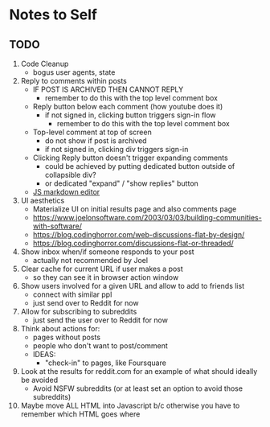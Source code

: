 # Notes to Self
## TODO
1. Code Cleanup
    - bogus user agents, state
1. Reply to comments within posts
    - IF POST IS ARCHIVED THEN CANNOT REPLY
        - remember to do this with the top level comment box
    - Reply button below each comment (how youtube does it)
        - if not signed in, clicking button triggers sign-in flow
            - remember to do this with the top level comment box
    - Top-level comment at top of screen
        - do not show if post is archived
        - if not signed in, clicking div triggers sign-in
    - Clicking Reply button doesn't trigger expanding comments
        - could be achieved by putting dedicated button outside of collapsible div?
        - or dedicated "expand" / "show replies" button
    - [JS markdown editor](https://simplemde.com/)
1. UI aesthetics
    - Materialize UI on initial results page and also comments page
    - https://www.joelonsoftware.com/2003/03/03/building-communities-with-software/
    - https://blog.codinghorror.com/web-discussions-flat-by-design/
    - https://blog.codinghorror.com/discussions-flat-or-threaded/
1. Show inbox when/if someone responds to your post
    - actually not recommended by Joel
1. Clear cache for current URL if user makes a post
    - so they can see it in browser action window
1. Show users involved for a given URL and allow to add to friends list
    - connect with similar ppl
    - just send over to Reddit for now
1. Allow for subscribing to subreddits
    - just send the user over to Reddit for now
1. Think about actions for:
    - pages without posts
    - people who don't want to post/comment
    - IDEAS:
        - "check-in" to pages, like Foursquare
1. Look at the results for reddit.com for an example of what should ideally be avoided
    - Avoid NSFW subreddits (or at least set an option to avoid those subreddits)
1. Maybe move ALL HTML into Javascript b/c otherwise you have to remember which HTML goes where
